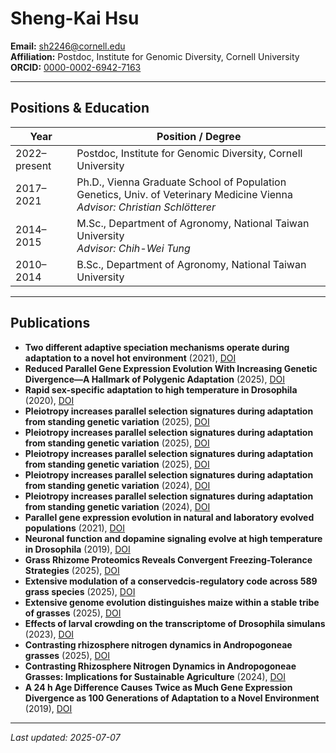 # Sheng-Kai Hsu

**Email:** sh2246@cornell.edu  
**Affiliation:** Postdoc, Institute for Genomic Diversity, Cornell University  
**ORCID:** [0000-0002-6942-7163](https://orcid.org/0000-0002-6942-7163)

---

## Positions & Education

| Year         | Position / Degree                                                                 |
|--------------|------------------------------------------------------------------------------------|
| 2022–present | Postdoc, Institute for Genomic Diversity, Cornell University                      |
| 2017–2021    | Ph.D., Vienna Graduate School of Population Genetics, Univ. of Veterinary Medicine Vienna  <br> *Advisor: Christian Schlötterer* |
| 2014–2015    | M.Sc., Department of Agronomy, National Taiwan University                         <br> *Advisor: Chih-Wei Tung* |
| 2010–2014    | B.Sc., Department of Agronomy, National Taiwan University                         |
---

## Publications

- **Two different adaptive speciation mechanisms operate during adaptation to a novel hot environment** (2021), [DOI](https://doi.org/10.1101/2021.11.08.467720)
- **Reduced Parallel Gene Expression Evolution With Increasing Genetic Divergence—A Hallmark of Polygenic Adaptation** (2025), [DOI](https://doi.org/10.1111/mec.17803)
- **Rapid sex-specific adaptation to high temperature in Drosophila** (2020), [DOI](https://doi.org/10.7554/eLife.53237)
- **Pleiotropy increases parallel selection signatures during adaptation from standing genetic variation** (2025), [DOI](https://doi.org/10.7554/eLife.102321.3)
- **Pleiotropy increases parallel selection signatures during adaptation from standing genetic variation** (2025), [DOI](https://doi.org/10.7554/eLife.102321.2)
- **Pleiotropy increases parallel selection signatures during adaptation from standing genetic variation** (2025), [DOI](https://doi.org/10.7554/eLife.102321)
- **Pleiotropy increases parallel selection signatures during adaptation from standing genetic variation** (2024), [DOI](https://doi.org/10.7554/eLife.102321.1)
- **Pleiotropy increases parallel selection signatures during adaptation from standing genetic variation** (2024), [DOI](https://doi.org/10.1101/2024.08.06.606803)
- **Parallel gene expression evolution in natural and laboratory evolved populations** (2021), [DOI](https://doi.org/10.1111/mec.15649)
- **Neuronal function and dopamine signaling evolve at high temperature in Drosophila** (2019), [DOI](https://doi.org/10.1101/585422)
- **Grass Rhizome Proteomics Reveals Convergent Freezing-Tolerance Strategies** (2025), [DOI](https://doi.org/10.1101/2025.05.15.654294)
- **Extensive modulation of a conservedcis-regulatory code across 589 grass species** (2025), [DOI](https://doi.org/10.1101/2025.04.23.650228)
- **Extensive genome evolution distinguishes maize within a stable tribe of grasses** (2025), [DOI](https://doi.org/10.1101/2025.01.22.633974)
- **Effects of larval crowding on the transcriptome of Drosophila simulans** (2023), [DOI](https://doi.org/10.1111/eva.13592)
- **Contrasting rhizosphere nitrogen dynamics in Andropogoneae grasses** (2025), [DOI](https://doi.org/10.1111/tpj.70319)
- **Contrasting Rhizosphere Nitrogen Dynamics in Andropogoneae Grasses: Implications for Sustainable Agriculture** (2024), [DOI](https://doi.org/10.1101/2024.06.03.597142)
- **A 24 h Age Difference Causes Twice as Much Gene Expression Divergence as 100 Generations of Adaptation to a Novel Environment** (2019), [DOI](https://doi.org/10.3390/genes10020089)

---

_Last updated: 2025-07-07_
